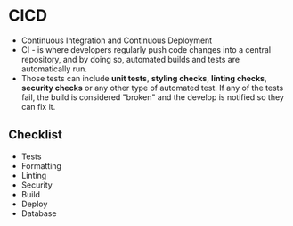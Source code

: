 # CICD
- Continuous Integration and Continuous Deployment
- CI - is where developers regularly push code changes into a central repository, and by doing so, automated builds and tests are automatically run.
- Those tests can include **unit tests**, **styling checks**, **linting checks**, **security checks** or any other type of automated test. If any of the tests fail, the build is considered "broken" and the develop is notified so they can fix it. 

## Checklist
- Tests
- Formatting
- Linting
- Security 
- Build 
- Deploy 
- Database






